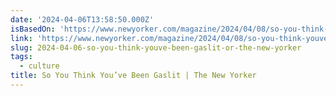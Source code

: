 ```yaml
---
date: '2024-04-06T13:58:50.000Z'
isBasedOn: 'https://www.newyorker.com/magazine/2024/04/08/so-you-think-youve-been-gaslit'
link: 'https://www.newyorker.com/magazine/2024/04/08/so-you-think-youve-been-gaslit'
slug: 2024-04-06-so-you-think-youve-been-gaslit-or-the-new-yorker
tags:
  - culture
title: So You Think You’ve Been Gaslit | The New Yorker
---
```


